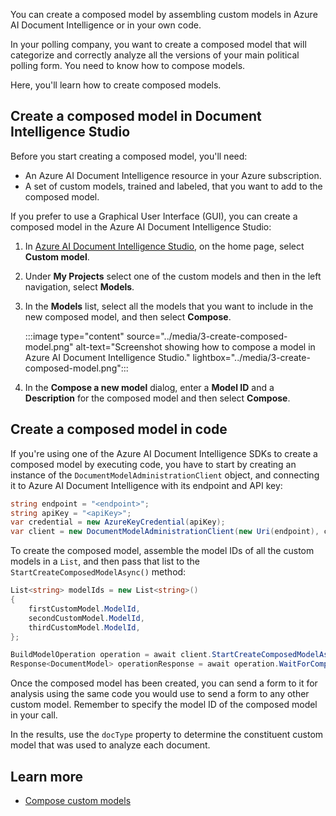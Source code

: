You can create a composed model by assembling custom models in Azure AI Document Intelligence or in your own code.

In your polling company, you want to create a composed model that will categorize and correctly analyze all the versions of your main political polling form. You need to know how to compose models.

Here, you'll learn how to create composed models.

## Create a composed model in Document Intelligence Studio

Before you start creating a composed model, you'll need:

- An Azure AI Document Intelligence resource in your Azure subscription.
- A set of custom models, trained and labeled, that you want to add to the composed model.

If you prefer to use a Graphical User Interface (GUI), you can create a composed model in the Azure AI Document Intelligence Studio:

1. In [Azure AI Document Intelligence Studio](https://formrecognizer.appliedai.azure.com/studio), on the home page, select **Custom model**.
1. Under **My Projects** select one of the custom models and then in the left navigation, select **Models**.
1. In the **Models** list, select all the models that you want to include in the new composed model, and then select **Compose**.

    :::image type="content" source="../media/3-create-composed-model.png" alt-text="Screenshot showing how to compose a model in Azure AI Document Intelligence Studio." lightbox="../media/3-create-composed-model.png":::

1. In the **Compose a new model** dialog, enter a **Model ID** and a **Description** for the composed model and then select **Compose**.

## Create a composed model in code

If you're using one of the Azure AI Document Intelligence SDKs to create a composed model by executing code, you have to start by creating an instance of the `DocumentModelAdministrationClient` object, and connecting it to Azure AI Document Intelligence with its endpoint and API key:

``` csharp
string endpoint = "<endpoint>";
string apiKey = "<apiKey>";
var credential = new AzureKeyCredential(apiKey);
var client = new DocumentModelAdministrationClient(new Uri(endpoint), credential);
```

To create the composed model, assemble the model IDs of all the custom models in a `List`, and then pass that list to the `StartCreateComposedModelAsync()` method:

``` csharp
List<string> modelIds = new List<string>()
{
    firstCustomModel.ModelId,
    secondCustomModel.ModelId,
    thirdCustomModel.ModelId,
};

BuildModelOperation operation = await client.StartCreateComposedModelAsync(modelIds, modelDescription: "Composed model example");
Response<DocumentModel> operationResponse = await operation.WaitForCompletionAsync();
```

Once the composed model has been created, you can send a form to it for analysis using the same code you would use to send a form to any other custom model. Remember to specify the model ID of the composed model in your call.

In the results, use the `docType` property to determine the constituent custom model that was used to analyze each document.

## Learn more

- [Compose custom models](/azure/ai-services/document-intelligence/concept-composed-models)
